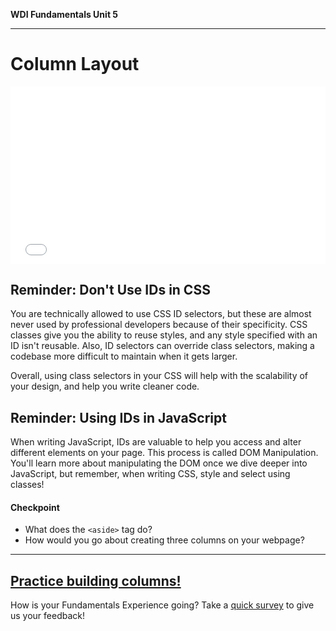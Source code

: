 
**WDI Fundamentals Unit 5**

---
# Column Layout

<div class="wistia_responsive_padding" style="padding:56.25% 0 0 0;position:relative;"><div class="wistia_responsive_wrapper" style="height:100%;left:0;position:absolute;top:0;width:100%;"><iframe src="//fast.wistia.net/embed/iframe/fk9027biok?seo=false&videoFoam=true" allowtransparency="true" frameborder="0" scrolling="no" class="wistia_embed" name="wistia_embed" allowfullscreen mozallowfullscreen webkitallowfullscreen oallowfullscreen msallowfullscreen width="100%" height="100%"></iframe></div></div>
<script src="//fast.wistia.net/assets/external/E-v1.js" async></script>

## Reminder: Don't Use IDs in CSS

You are technically allowed to use CSS ID selectors, but these are almost never used by professional developers because of their specificity. CSS classes give you the ability to reuse styles, and any style specified with an ID isn't reusable. Also, ID selectors can override class selectors, making a codebase more difficult to maintain when it gets larger.

Overall, using class selectors in your CSS will help with the scalability of your design, and help you write cleaner code.


## Reminder: Using IDs in JavaScript

When writing JavaScript, IDs are valuable to help you access and alter different elements on your page. This process is called DOM Manipulation. You'll learn more about manipulating the DOM once we dive deeper into JavaScript, but remember, when writing CSS, style and select using classes!



#### Checkpoint

* What does the `<aside>` tag do?
* How would you go about creating three columns on your webpage?

---

[Practice building columns!](06_exercise.md)
---
How is your Fundamentals Experience going? Take a [quick survey](../feedback.md) to give us your feedback!
